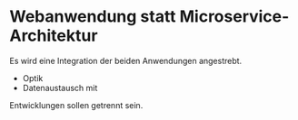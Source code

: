 Webanwendung statt Microservice-Architektur
===========================================

Es wird eine Integration der beiden Anwendungen angestrebt.
- Optik
- Datenaustausch mit 

Entwicklungen sollen getrennt sein.